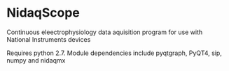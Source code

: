# NidaqScope  

Continuous eleectrophysiology data aquisition program for use with National Instruments devices  

Requires python 2.7. Module dependencies include pyqtgraph, PyQT4, sip, numpy and nidaqmx  
